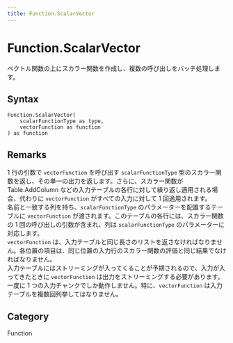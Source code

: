 ```yaml
---
title: Function.ScalarVector
---
```


# Function.ScalarVector


ベクトル関数の上にスカラー関数を作成し、複数の呼び出しをバッチ処理します。


## Syntax

```powerquery
Function.ScalarVector(
    scalarFunctionType as type,
    vectorFunction as function
) as function
```


## Remarks

1 行の引数で <code>vectorFunction</code> を呼び出す <code>scalarFunctionType</code> 型のスカラー関数を返し、その単一の出力を返します。さらに、スカラー関数が Table.AddColumn などの入力テーブルの各行に対して繰り返し適用される場合、代わりに <code>vectorFunction</code> がすべての入力に対して 1 回適用されます。<br />名前と一致する列を持ち、<code>scalarFunctionType</code> のパラメーターを配置するテーブルに <code>vectorFunction</code> が渡されます。このテーブルの各行には、スカラー関数の 1 回の呼び出しの引数が含まれ、列は <code>scalarFunctionType</code> のパラメーターに対応します。<br /><code>vectorFunction</code> は、入力テーブルと同じ長さのリストを返さなければなりません。各位置の項目は、同じ位置の入力行のスカラー関数の評価と同じ結果でなければなりません。<br />入力テーブルにはストリーミングが入ってくることが予期されるので、入力が入ってきたときに <code>vectorFunction</code> は出力をストリーミングする必要があります。一度に 1 つの入力チャンクでしか動作しません。特に、<code>vectorFunction</code> は入力テーブルを複数回列挙してはなりません。<br />



## Category
Function
